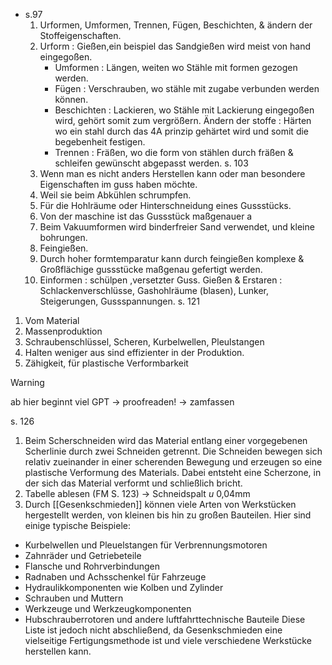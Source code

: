 - s.97
	1. Urformen, Umformen, Trennen, Fügen, Beschichten, & ändern der Stoffeigenschaften.
	2. Urform : Gießen,ein beispiel das Sandgießen wird meist von hand eingegoßen. 
		- Umformen : Längen, weiten wo Stähle mit formen gezogen werden.
		-  Fügen : Verschrauben, wo stähle mit zugabe verbunden werden können.
		 - Beschichten : Lackieren, wo Stähle mit Lackierung eingegoßen wird, gehört somit zum vergrößern.
		 Ändern der stoffe : Härten wo ein stahl durch das 4A prinzip gehärtet wird und somit die begebenheit festigen.
		- Trennen : Fräßen, wo die form von stählen durch fräßen & schleifen gewünscht abgepasst werden.
s. 103
	1. Wenn man es nicht anders Herstellen kann oder man besondere Eigenschaften im guss haben möchte.
	2. Weil sie beim Abkühlen schrumpfen.
	3. Für die Hohlräume oder Hinterschneidung eines Gussstücks.
	4. Von der maschine ist das Gussstück maßgenauer a
	5. Beim Vakuumformen wird binderfreier Sand verwendet, und kleine bohrungen.
	6. Feingießen.
	7. Durch hoher formtemparatur kann durch feingießen komplexe & Großflächige gussstücke maßgenau gefertigt werden.
	8. Einformen : schülpen ,versetzter Guss.
	Gießen & Erstaren : Schlackenverschlüsse, Gashohlräume (blasen), Lunker,
	 Steigerungen, Gussspannungen.
s. 121
1.  Vom Material
2. Massenproduktion
3. Schraubenschlüssel, Scheren, Kurbelwellen, Pleulstangen
4. Halten weniger aus sind effizienter in der Produktion. 
5. Zähigkeit, für plastische Verformbarkeit
>[!warning]
ab hier beginnt viel GPT -> proofreaden! -> zamfassen

s. 126
1. Beim Scherschneiden wird das Material entlang einer vorgegebenen Scherlinie durch zwei Schneiden getrennt. Die Schneiden bewegen sich relativ zueinander in einer scherenden Bewegung und erzeugen so eine plastische Verformung des Materials. Dabei entsteht eine Scherzone, in der sich das Material verformt und schließlich bricht.
2. Tabelle ablesen (FM S. 123) -> Schneidspalt *u* 0,04mm
3.  Durch [[Gesenkschmieden]] können viele Arten von Werkstücken hergestellt werden, von kleinen bis hin zu großen Bauteilen. Hier sind einige typische Beispiele:
  - Kurbelwellen und Pleuelstangen für Verbrennungsmotoren
  - Zahnräder und Getriebeteile
  - Flansche und Rohrverbindungen
  - Radnaben und Achsschenkel für Fahrzeuge
  - Hydraulikkomponenten wie Kolben und Zylinder
  -   Schrauben und Muttern
  -   Werkzeuge und Werkzeugkomponenten
  -   Hubschrauberrotoren und andere luftfahrttechnische Bauteile
Diese Liste ist jedoch nicht abschließend, da Gesenkschmieden eine vielseitige Fertigungsmethode ist und viele verschiedene Werkstücke herstellen kann.


